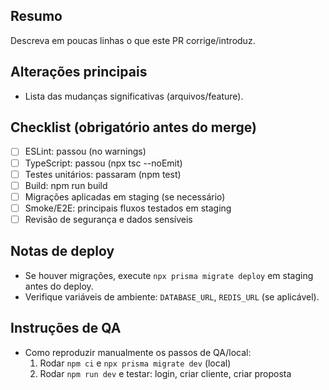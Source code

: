 ## Resumo

Descreva em poucas linhas o que este PR corrige/introduz.

## Alterações principais
- Lista das mudanças significativas (arquivos/feature).

## Checklist (obrigatório antes do merge)
- [ ] ESLint: passou (no warnings)
- [ ] TypeScript: passou (npx tsc --noEmit)
- [ ] Testes unitários: passaram (npm test)
- [ ] Build: npm run build
- [ ] Migrações aplicadas em staging (se necessário)
- [ ] Smoke/E2E: principais fluxos testados em staging
- [ ] Revisão de segurança e dados sensíveis

## Notas de deploy
- Se houver migrações, execute `npx prisma migrate deploy` em staging antes do deploy.
- Verifique variáveis de ambiente: `DATABASE_URL`, `REDIS_URL` (se aplicável).

## Instruções de QA
- Como reproduzir manualmente os passos de QA/local:
  1. Rodar `npm ci` e `npx prisma migrate dev` (local)
  2. Rodar `npm run dev` e testar: login, criar cliente, criar proposta
